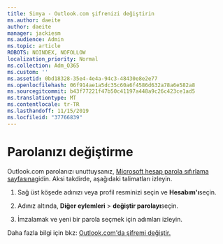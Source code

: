 ```yaml
---
title: Simya - Outlook.com şifrenizi değiştirin
ms.author: daeite
author: daeite
manager: jackiesm
ms.audience: Admin
ms.topic: article
ROBOTS: NOINDEX, NOFOLLOW
localization_priority: Normal
ms.collection: Adm_O365
ms.custom: ''
ms.assetid: 0bd18328-35e4-4e4a-94c3-48430e8e2e77
ms.openlocfilehash: 06f914ae1a5dc35c60a6f4586d632a78a6e582a8
ms.sourcegitcommit: b43f77221f47b50c41197a448a9c26c423ce1ad5
ms.translationtype: MT
ms.contentlocale: tr-TR
ms.lasthandoff: 11/15/2019
ms.locfileid: "37766839"
---
```

# <a name="change-your-password"></a>Parolanızı değiştirme

Outlook.com parolanızı unuttuysanız, [Microsoft hesap parola sıfırlama sayfasına](https://go.microsoft.com/fwlink/p/?linkid=841909)gidin. Aksi takdirde, aşağıdaki talimatları izleyin.
  
1. Sağ üst köşede adınızı veya profil resminizi seçin ve **Hesabım'ı**seçin. 
    
2. Adınız altında, **Diğer eylemleri** > **değiştir parolayı**seçin. 
    
3. İmzalamak ve yeni bir parola seçmek için adımları izleyin. 
    
Daha fazla bilgi için bkz: [Outlook.com'da şifremi değiştir.](https://support.office.com/article/2138d690-811c-4545-b2f3-e4dbe80c9735.aspx)
  

